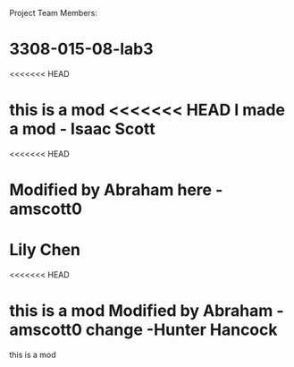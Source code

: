 Project Team Members: 
# 3308-015-08-lab3
<<<<<<< HEAD

this is a mod
<<<<<<< HEAD
I made a mod - Isaac Scott
=======
<<<<<<< HEAD

Modified by Abraham here -amscott0
=======

Lily Chen
=======
<<<<<<< HEAD

this is a mod Modified by Abraham -amscott0
change -Hunter Hancock
=======
this is a mod

